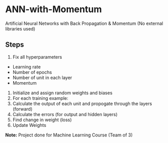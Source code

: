 # ANN-with-Momentum
Artificial Neural Networks with Back Propagation &amp; Momentum (No external libraries used)

## Steps
1. Fix all hyperparameters 
  - Learning rate
  - Number of epochs
  - Number of unit in each layer
  - Momentum
1. Initialize and assign random weights and biases
1. For each training example:
  1. Calculate the output of each unit and propogate through the layers (forward)
  1. Calculate the errors (for output and hidden layers)
  1. Find change in weight (loss)
  1. Update Weights

**Note:** Project done for Machine Learning Course (Team of 3)
